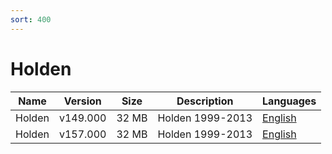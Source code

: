 ```yaml
---
sort: 400
---
```

# Holden

| Name | Version | Size | Description | Languages |
| --- | --- | --- | --- | --- |
| Holden | v149.000 | 32 MB | Holden 1999-2013 | [English](https://github.com/berrydejager/tech2wiki.com/raw/main/assets/binfiles/tech2_card_holden_v149.000_en.zip) |
| Holden | v157.000 | 32 MB | Holden 1999-2013 | [English](https://github.com/berrydejager/tech2wiki.com/raw/main/assets/binfiles/tech2_card_holden_v157.000_en.zip) |

